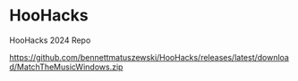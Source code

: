 # HooHacks
HooHacks 2024 Repo


https://github.com/bennettmatuszewski/HooHacks/releases/latest/download/MatchTheMusicWindows.zip
